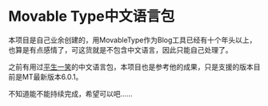 Movable Type中文语言包
=================

本项目是自己业余创建的，用MovableType作为Blog工具已经有十个年头以上，也算是有点感情了，可这货就是不包含中文语言，因此只能自己处理了。

之前有用过[平生一笑](http://www.thinkjam.org/zoptuno/projects/zh-movable-type.html)的中文语言包，本项目也是参考他的成果，只是支援的版本目前是MT最新版本6.0.1。

不知道能不能持续完成，希望可以吧……
